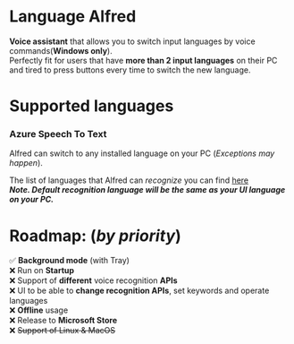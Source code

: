 # Language Alfred
**Voice assistant** that allows you to switch input languages by voice commands(**Windows only**).<br>
Perfectly fit for users that have **more than 2 input languages** on their PC and tired to press buttons every time to switch the new language.

# Supported languages
### Azure Speech To Text
Alfred can switch to any installed language on your PC (*Exceptions may happen*).

The list of languages that Alfred can *recognize* you can find [here](https://docs.microsoft.com/en-us/azure/cognitive-services/speech-service/language-support?tabs=speechtotext#speech-to-text)<br>
**_Note. Default recognition language will be the same as your UI language on your PC._**

<!--# How to build & use it

Just run :)

<!--To be able to use it you have to create [Azure speech-to-text](https://docs.microsoft.com/en-us/azure/cognitive-services/speech-service/speech-to-text) instance in Azure Portal and paste credentials in User Secrets to match format provided below.

```
{
  "SubsribtionKey": "value",
  "Region": "value"
}
```-->

# **Roadmap: (*by priority*)**
:white_check_mark: **Background mode** (with Tray) <br>
:x: Run on **Startup** <br>
:x: Support of **different** voice recognition **APIs** <br>
:x: UI to be able to **change recognition APIs**, set keywords and operate languages <br>
:x: **Offline** usage <br>
:x: Release to **Microsoft Store** <br>
:x: ~~Support of Linux & MacOS~~<br>
